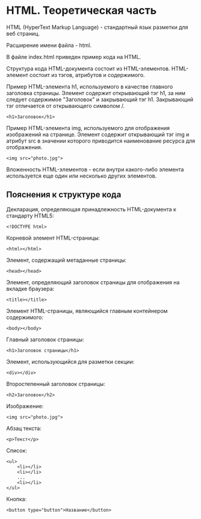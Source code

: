 # HTML. Теоретическая часть

HTML (HyperText Markup Language) - стандартный язык разметки для веб страниц.

Расширение имени файла - html.

В файле index.html приведен пример кода на HTML.

Структура кода HTML-документа состоит из HTML-элементов. HTML-элемент состоит из тэгов, атрибутов и содержимого.

Пример HTML-элемента h1, используемого в качестве главного заголовка страницы. Элемент содержит открывающий тэг h1, за ним следует содержимое "Заголовок" и закрывающий тэг h1. Закрывающий тэг отличается от открывающего символом /.

	<h1>Заголовок</h1>

Пример HTML-элемента img, используемого для отображения изображений на странице. Элемент содержит открывающий тэг img и атрибут src в значении которого приводится наименование ресурса для отображения.  

	<img src="photo.jpg">

Вложенность HTML-элементов - если внутри какого-либо элемента используется еще один или несколько других элементов.

## Пояснения к структуре кода

Декларация, определяющая принадлежность HTML-документа к стандарту HTML5:

	<!DOCTYPE html>

Корневой элемент HTML-страницы:

	<html></html>

Элемент, содержащий метаданные страницы:

	<head></head>

Элемент, определяющий заголовок страницы для отображения на вкладке браузера:

	<title></title>

Элемент HTML-страницы, являющийся главным контейнером содержимого:

	<body></body>

Главный заголовок страницы:

	<h1>Заголовок страницы</h1>

Элемент, использующийся для разметки секции:

	<div></div>

Второстепенный заголовок страницы:

	<h2>Заголовок</h2>

Изображение:

	<img src="photo.jpg">

Абзац текста:

	<p>Текст</p>

Список:

	<ul>
		<li></li>
		<li></li>
		...
		<li></li>
	</ul>

Кнопка:

	<button type="button">Название</button>

